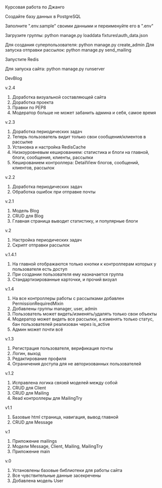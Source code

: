 Курсовая работа по Джанго

Создайте базу данных в PostgreSQL

Заполните ".env.sample" своими данными и переименуйте его в ".env"

Загрузите группы: python manage.py loaddata fixtures\auth_data.json 

Для создания суперпользователя: python manage.py create_admin
Для запуска отправки рассылок: python manage.py send_mailing

Запустите Redis 

Для запуска сайта: python manage.py runserver


DevBlog

v.2.4
1. Доработка визуальной составляющей сайта
2. Доработка проекта
3. Правки по PEP8
4. Модератор больше не может забанить админа и себя, самое время

v.2.3
1. Доработка периодических задач
2. Теперь пользователь видит только свои сообщения/клиентов в рассылке
3. Установка и настройка RedisCache
4. Низкоуровневым кешированием: статистика и блоги на главной, блоги, сообщения, клиенты, рассылки
5. Кешированием контроллера: DetailView блогов, сообщений, клиентов, рассылок

v.2.2
1. Доработка периодических задач
2. Обработка ошибок при отправке почты

v.2.1
1. Модель Blog
2. CRUD для Blog
3. Главная страница выводит статистику, и популярные блоги

v.2
1. Настройка периодических задач
2. Скрипт отправки рассылок

v.1.4.1
1. На главной отображаются только кнопки к контроллерам которых у пользователя есть доступ
2. При создании пользователя ему назначается группа
3. Стандартизированные карточки, и прочий визуал 

v.1.4
1. На все контроллеры работы с рассылками добавлен PermissionRequiredMixin
2. Добавлены группы manager, user, admin
3. Пользователь может видеть/изменять/удалять только свои объекты
4. Модератор может видеть все рассылки, а изменять только статус, бан пользователей реализован через is_active
5. Админ может почти всё

v.1.3
1. Регистрация пользователя, верификация почты
2. Логин, выход
3. Редактирование профиля
4. Ограничения доступа для не авторизованных пользователей

v.1.2
1. Исправлена логика связей моделей между собой
2. CRUD для Client
3. CRUD для Mailing
4. Read контроллеры для MailingTry

v1.1
1. Базовые html страница, навигация, вывод главной
2. CRUD для Message

v.1
1. Приложение mailings
2. Модели Message, Client, Mailing, MailingTry
3. Приложение main

v.0
1. Установлены базовые библиотеки для работы сайта
2. Все чувствительные данные засекречены
3. Добавлена модель User